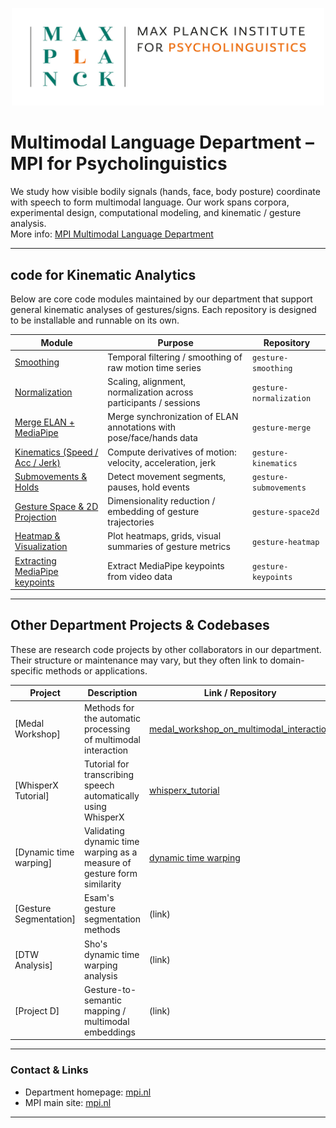 <p align="center">
  <img src="assets/logo_long.png" alt="Multimodal Language Department Logo" width="500"/>
</p>

# Multimodal Language Department – MPI for Psycholinguistics

We study how visible bodily signals (hands, face, body posture) coordinate with speech to form multimodal language. Our work spans corpora, experimental design, computational modeling, and kinematic / gesture analysis.  
More info: [MPI Multimodal Language Department](https://www.mpi.nl/department/multimodal-language-department/23)

---

## code for Kinematic Analytics

Below are core code modules maintained by our department that support general kinematic analyses of gestures/signs. Each repository is designed to be installable and runnable on its own.

| Module | Purpose | Repository |
|---|---|---|
| [Smoothing](https://github.com/Multimodal-Language-Department-MPI-NL/Smoothing) | Temporal filtering / smoothing of raw motion time series | `gesture-smoothing` |
| [Normalization](https://github.com/Multimodal-Language-Department-MPI-NL/Normalization) | Scaling, alignment, normalization across participants / sessions | `gesture-normalization` |
| [Merge ELAN + MediaPipe](https://github.com/Multimodal-Language-Department-MPI-NL/Merging_Motion_ELAN) | Merge synchronization of ELAN annotations with pose/face/hands data | `gesture-merge` |
| [Kinematics (Speed / Acc / Jerk)](https://github.com/Multimodal-Language-Department-MPI-NL/Speed_Acceleration_Jerk) | Compute derivatives of motion: velocity, acceleration, jerk | `gesture-kinematics` |
| [Submovements & Holds](https://github.com/Multimodal-Language-Department-MPI-NL/Submovements_Holds) | Detect movement segments, pauses, hold events | `gesture-submovements` |
| [Gesture Space & 2D Projection](https://github.com/Multimodal-Language-Department-MPI-NL/Macneillian_Space_and_2D_Size) | Dimensionality reduction / embedding of gesture trajectories | `gesture-space2d` |
| [Heatmap & Visualization](https://github.com/Multimodal-Language-Department-MPI-NL/Heatmap) | Plot heatmaps, grids, visual summaries of gesture metrics | `gesture-heatmap` |
| [Extracting MediaPipe keypoints](https://github.com/Multimodal-Language-Department-MPI-NL/MediaPipe_keypoints_extraction) | Extract MediaPipe keypoints from video data | `gesture-keypoints` |



---

## Other Department Projects & Codebases

These are research code projects by other collaborators in our department. Their structure or maintenance may vary, but they often link to domain-specific methods or applications.

| Project | Description | Link / Repository |
|---|---|---|
| [Medal Workshop] | Methods for the automatic processing of multimodal interaction | [medal_workshop_on_multimodal_interaction](https://github.com/Multimodal-Language-Department-MPI-NL/medal_workshop_on_multimodal_interaction) |
| [WhisperX Tutorial] | Tutorial for transcribing speech automatically using WhisperX | [whisperx_tutorial](https://github.com/Multimodal-Language-Department-MPI-NL/whisperx_tutorial) |
| [Dynamic time warping] | Validating dynamic time warping as a measure of gesture form similarity | [dynamic time warping](https://github.com/Multimodal-Language-Department-MPI-NL/dtw_osf) |
| [Gesture Segmentation] | Esam's gesture segmentation methods | (link) |
| [DTW Analysis] | Sho's dynamic time warping analysis | (link) |
| [Project D] | Gesture-to-semantic mapping / multimodal embeddings | (link) |
---

### Contact & Links

- Department homepage: [mpi.nl](https://www.mpi.nl/department/multimodal-language-department/23)  
- MPI main site: [mpi.nl](https://www.mpi.nl)  

---
